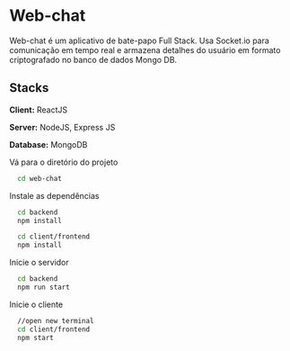 # Web-chat

Web-chat é um aplicativo de bate-papo Full Stack.
Usa Socket.io para comunicação em tempo real e armazena detalhes do usuário em formato criptografado no banco de dados Mongo DB.

## Stacks

**Client:** ReactJS

**Server:** NodeJS, Express JS

**Database:** MongoDB

Vá para o diretório do projeto

```bash
  cd web-chat
```

Instale as dependências

```bash
  cd backend
  npm install
```

```bash
  cd client/frontend
  npm install
```

Inicie o servidor

```bash
  cd backend
  npm run start
```

Inicie o cliente

```bash
  //open new terminal
  cd client/frontend
  npm start
```
